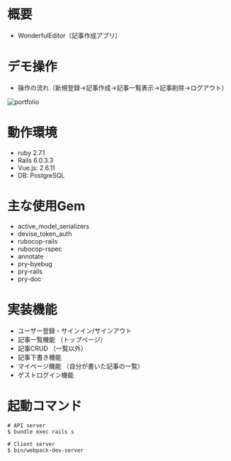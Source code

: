 # 概要

- WonderfulEditor（記事作成アプリ）

# デモ操作

- 操作の流れ（新規登録→記事作成→記事一覧表示→記事削除→ログアウト）

![portfolio](https://user-images.githubusercontent.com/59129419/224529496-392d1e38-c252-4070-9cd9-383f4883f766.gif)

# 動作環境

- ruby 2.7.1
- Rails 6.0.3.3
- Vue.js: 2.6.11
- DB: PostgreSQL

# 主な使用Gem

- active_model_serializers
- devise_token_auth
- rubocop-rails
- rubocop-rspec
- annotate
- pry-byebug
- pry-rails
- pry-doc

# 実装機能

- ユーザー登録・サインイン/サインアウト
- 記事一覧機能 （トップページ）
- 記事CRUD （一覧以外）
- 記事下書き機能
- マイページ機能 （自分が書いた記事の一覧）
- ゲストログイン機能

# 起動コマンド

```Shell
# API server
$ bundle exec rails s

# Client server
$ bin/webpack-dev-server
```
